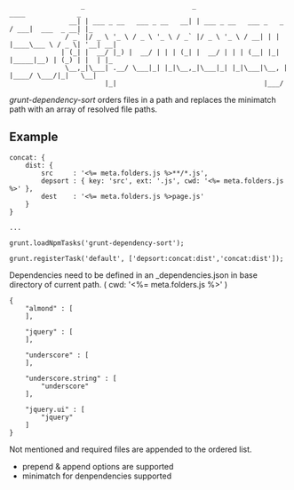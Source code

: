                       _                           _                            ____             _
                   __| | ___ _ __   ___ _ __   __| | ___ _ __   ___ _   _     / ___|  ___  _ __| |_
                  / _` |/ _ \ '_ \ / _ \ '_ \ / _` |/ _ \ '_ \ / __| | | |____\___ \ / _ \| '__| __|
                 | (_| |  __/ |_) |  __/ | | | (_| |  __/ | | | (__| |_| |_____|__) | (_) | |  | |_
                  \__,_|\___| .__/ \___|_| |_|\__,_|\___|_| |_|\___|\__, |    |____/ \___/|_|   \__|
                            |_|                                     |___/

*grunt-dependency-sort* orders files in a path and replaces the minimatch path with an array of resolved file paths.


## Example

    concat: {
        dist: {
            src     : '<%= meta.folders.js %>**/*.js',
            depsort : { key: 'src', ext: '.js', cwd: '<%= meta.folders.js %>' },
            dest    : '<%= meta.folders.js %>page.js'
        }
    }

    ...

    grunt.loadNpmTasks('grunt-dependency-sort');

    grunt.registerTask('default', ['depsort:concat:dist','concat:dist']);




Dependencies need to be defined in an _dependencies.json in base directory of current path. ( cwd: '<%= meta.folders.js %>' )

    {
        "almond" : [
        ],

        "jquery" : [
        ],

        "underscore" : [
        ],

        "underscore.string" : [
            "underscore"
        ],

        "jquery.ui" : [
            "jquery"
        ]
    }

Not mentioned and required files are appended to the ordered list.

- prepend & append options are supported
- minimatch for denpendencies supported
